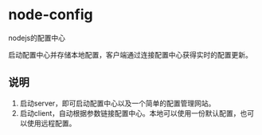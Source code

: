 # node-config
nodejs的配置中心

启动配置中心并存储本地配置，客户端通过连接配置中心获得实时的配置更新。

## 说明

1. 启动server，即可启动配置中心以及一个简单的配置管理网站。
2. 启动client，自动根据参数链接配置中心。本地可以使用一份默认配置，也可以使用远程配置。